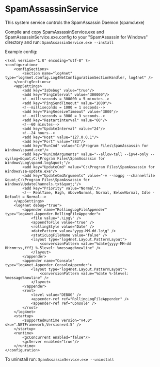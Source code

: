 # SpamAssassinService
 This system service controls the SpamAssassin Daemon (spamd.exe)

Compile and copy SpamAssassinService.exe and SpamAssassinService.exe.config to your "SpamAssassin for Windows" directory and run:
```SpamAssassinService.exe --install```

Example config:
```
<?xml version="1.0" encoding="utf-8" ?>
<configuration>
	<configSections>
		<section name="log4net" type="log4net.Config.Log4NetConfigurationSectionHandler, log4net" />
	</configSections>
	<appSettings>
		<add key="IsDebug" value="true"/>
		<add key="PingInterval" value="300000"/>
		<!--milliseconds = 300000 = 5 minutes-->
		<add key="PingSendTimeout" value="1000"/>
		<!--milliseconds = 1000 = 1 seconds-->
		<add key="PingReceiveTimeout" value="3000"/>
		<!--milliseconds = 3000 = 3 seconds-->
		<add key="RestartInterval" value="60"/>
		<!--60 minutes-->
		<add key="UpdateInterval" value="24"/>
		<!--24 hours-->
		<add key="Host" value="127.0.0.1"/>
		<add key="Port" value="783"/>
		<add key="RunCmd" value="C:\Program Files\SpamAssassin for Windows\spamd.exe"/>
		<add key="RunCmdArguments" value="--allow-tell --ipv4-only --syslog=&quot;C:\Program Files\SpamAssassin for Windows\Log\spamd.log&quot;"/>
		<add key="UpdateCmd" value="C:\Program Files\SpamAssassin for Windows\sa-update.exe"/>
		<add key="UpdateCmdArguments" value="-v --nogpg --channelfile &quot;C:\Program Files\SpamAssassin for Windows\UpdateChannels.txt&quot;"/>
		<add key="Priority" value="Normal"/>
		<!-- RealTime, High, AboveNormal, Normal, BelowNormal, Idle - Default = Normal-->
	</appSettings>
	<log4net debug="true">
		<appender name="RollingLogFileAppender" type="log4net.Appender.RollingFileAppender">
			<file value=".\Log\" />
			<appendToFile value="true" />
			<rollingStyle value="Date" />
			<datePattern value="yyyy-MM-dd.lo\g" />
			<staticLogFileName value="false" />
			<layout type="log4net.Layout.PatternLayout">
				<conversionPattern value="%date{yyyy-MM-dd HH:mm:ss,fff} %-5level: %message%newline" />
			</layout>
		</appender>
		<appender name="Console" type="log4net.Appender.ConsoleAppender">
			<layout type="log4net.Layout.PatternLayout">
				<conversionPattern value="%date %-5level: %message%newline" />
			</layout>
		</appender>
		<root>
			<level value="DEBUG" />
			<appender-ref ref="RollingLogFileAppender" />
			<appender-ref ref="Console" />
		</root>
	</log4net>
	<startup>
		<supportedRuntime version="v4.0" sku=".NETFramework,Version=v4.5" />
	</startup>
	<runtime>
		<gcConcurrent enabled="false"/>
		<gcServer enabled="true"/>
	</runtime>
</configuration>
```

To uninstall run:
```SpamAssassinService.exe --uninstall```
